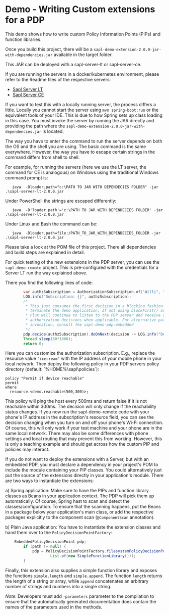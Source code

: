 # Demo - Writing Custom extensions for a PDP

This demo shows how to write custom Policy Information Points (PIPs) and function libraries.

Once you build this project, there will be a `sapl-demo-extension-2.0.0-jar-with-dependencies.jar` available in the target folder.

This JAR can be deployed with a sapl-server-lt or sapl-server-ce. 

If you are running the servers in a docker/kubernetes environment, please refer to the Readme files of the respective servers:

* [Sapl Server LT](https://github.com/heutelbeck/sapl-policy-engine/tree/master/sapl-server-lt)
* [Sapl Server CE](https://github.com/heutelbeck/sapl-server/tree/main/sapl-server-ce)

If you want to test this with a locally running server, the process differs a little. Locally you cannot start the server using `mvn spring-boot:run` or the equivalent tools of your IDE. This is due to how Spring sets up class loading in this case. You must invoke the server by running the JAR directly and providing  the path where the `sapl-demo-extension-2.0.0-jar-with-dependencies.jar` is located.

The way you have to enter the command to run the server depends on both the OS and the shell you are using. The basic command is the same everywhere. However, the way you have to escape certain strings in the command differs from shell to shell.

For example, for running the servers (here we use the LT server, the command for CE is analogous) on Windows using the traditional Windows command prompt is:

```
   java  -Dloader.path="c:\PATH TO JAR WITH DEPENDECIES FOLDER" -jar .\sapl-server-lt-2.0.0.jar
```

Under PowerShell the strings are escaped differently:

```
   java  -D'loader.path'='c:\PATH TO JAR WITH DEPENDECIES FOLDER' -jar .\sapl-server-lt-2.0.0.jar
```

Under Linux and Bash the command can be:

```
   java  -Dloader.path=file:/PATH_TO_JAR_WITH_DEPENDECIES_FOLDER -jar .\sapl-server-lt-2.0.0.jar
```

Please take a look at the POM file of this project. There all dependencies and build steps are explained in detail. 

For quick testing of the new extensions in the PDP server, you can use the `sapl-demo-remote` project. This is pre-configured with the credentials for a Server LT run the way explained above.

There you find the following lines of code: 

```java
		var authzSubscription = AuthorizationSubscription.of("Willi", "eat", "icecream");
		LOG.info("Subscription: {}", authzSubscription);
		/*
		 * This just consumes the first decision in a blocking fashion to quickly
		 * terminate the demo application. If not using blockFirst() or take(1), the
		 * Flux will continue to listen to the PDP server and receive updated
		 * authorization decisions when applicable. For alternative patterns of
		 * invocation, consult the sapl-demo-pdp-embedded
		 */
		pdp.decide(authzSubscription).doOnNext(decision -> LOG.info("Decision: {}", decision)).subscribe();
		Thread.sleep(60*1000);
		return 0;
```

Here you can customize the authorization subscription. E.g., replace the resource value `"icecream"` with the IP address of your mobile phone in your local network. 
Then deploy the following policy in your PDP servers policy directory (default: `%HOME%\sapl\policies´):

```
policy "Permit if device reachable"
permit
where 
  resource.<demo.reachable(500,300)>;
```

This policy will ping the host every 500ms and return false if it is not reachable within 300ms. The decision will only change if the reachability status changes. If you now run the sapl-demo-remote code with your phone's IP address in the subscription's resource field, you can see the decision changing when you turn on and off your phone's Wi-Fi connection. Of course, this will only work if your test machine and your phone are in the same local network. There may also be some differences with phone settings and local routing that may prevent this from working. However, this is only a teaching example and should get across how the custom PIP and policies may interact.

If you do not want to deploy the extensions with a Server, but with an embedded PDP, you must declare a dependency in your project's POM to include the module containing your PIP classes. You could alternatively just put the source of the extensions directly in your application's module.
There are two ways to instantiate the extensions:

a) Spring application: Make sure to have the PIPs and function library classes as Beans in your application context. The PDP will pick them up automatically. Of course, Spring hast to scan and detect the classes/configuration. 
To ensure that the scanning happens, put the Beans in a package below your application's main class, or add the respective packages explicitly to the component scan (`@ComponentScan` annotation).

b) Plain Java application: You have to instantiate the extension classes and hand them over to the `PolicyDecisionPointFactory`:

```java
	EmbeddedPolicyDecisionPoint pdp;
		if (path != null) {
			pdp = PolicyDecisionPointFactory.filesystemPolicyDecisionPoint(path, List.of(new EchoPIP()),
					List.of(new SimpleFunctionLibrary()));
		}
```

Finally, this extension also supplies a simple function library and exposes the functions `simple.length` and `simple.append`. The function `length` returns the length of a string or array, while `append` concatenates an arbitrary number of strings and numbers into a single string.


*Note*: Developers must add  `-parameters` parameter to the compilation to ensure that the automatically generated documentation does contain the names of the parameters used in the methods.

